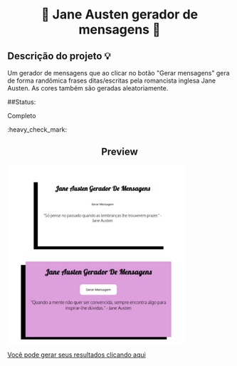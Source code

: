   # <center> :arrows_counterclockwise: Jane Austen gerador de mensagens :arrows_counterclockwise: </center>

## Descrição do projeto :bulb:
 <p>Um gerador de mensagens que ao clicar no botão "Gerar mensagens" gera de forma randômica frases ditas/escritas pela romancista inglesa Jane Austen. As cores também são geradas aleatoriamente.</p>

##Status:
<p>Completo</p> :heavy_check_mark:

## <center>Preview</center>

<img src="https://github.com/freitasrayani/janeAusten-quotegenerator/blob/master/assets/readme-img.jpeg" width="400">


[Você pode gerar seus resultados clicando aqui]( https://freitasrayani.github.io/janeAusten-quotegenerator/.)




